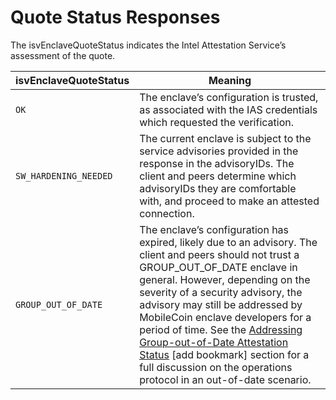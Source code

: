# Quote Status Responses

The isvEnclaveQuoteStatus indicates the Intel Attestation Service’s assessment of the quote.



| isvEnclaveQuoteStatus | Meaning                                                                                                                                                                                                                                                                                                                                                                                                                                                                                                                                                                               |
| --------------------- | ------------------------------------------------------------------------------------------------------------------------------------------------------------------------------------------------------------------------------------------------------------------------------------------------------------------------------------------------------------------------------------------------------------------------------------------------------------------------------------------------------------------------------------------------------------------------------------- |
| `OK`                  | The enclave’s configuration is trusted, as associated with the IAS credentials which requested the verification.                                                                                                                                                                                                                                                                                                                                                                                                                                                                      |
| `SW_HARDENING_NEEDED` | The current enclave is subject to the service advisories provided in the response in the advisoryIDs. The client and peers determine which advisoryIDs they are comfortable with, and proceed to make an attested connection.                                                                                                                                                                                                                                                                                                                                                         |
| `GROUP_OUT_OF_DATE`   | The enclave’s configuration has expired, likely due to an advisory. The client and peers should not trust a GROUP\_OUT\_OF\_DATE enclave in general. However, depending on the severity of a security advisory, the advisory may still be addressed by MobileCoin enclave developers for a period of time. See the [Addressing Group-out-of-Date Attestation Status](https://docs.google.com/document/d/1iSHIi18Y7UTqzi0V4zy3NbP49ObxeHExsdmqoGHTRa0/edit#heading=h.y6adihtiyh3) \[add bookmark] section for a full discussion on the operations protocol in an out-of-date scenario. |
